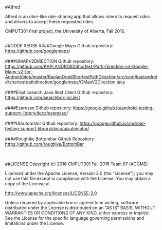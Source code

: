 #Alfred


Alfred is an uber-like ride-sharing app that allows riders to request rides and drivers to accept these requested rides. 

CMPUT301 final project, the University of Alberta, Fall 2016.
<br><br>


##CODE REUSE
####Google Maps
Github repository: https://github.com/googlemaps/
<br><br>
####GMAPV2DIRECTION
Github repository: https://github.com/KAPLANDROID/Shortest-Path-Direction-on-Google-Maps-v2-for-Android/blob/master/KaplanDroidShortestPathDirection/src/com/kaplandroid/shortestpathdirection/googlemaps/GMapV2Direction.java
<br><br>
####Elasticsearch Java Rest Client
Github repository: https://github.com/searchbox-io/Jest
<br><br>
####Espresso
Github repository: https://google.github.io/android-testing-support-library/docs/espresso/
<br><br>
####UIAutomator
Github repository: https://google.github.io/android-testing-support-library/docs/uiautomator/
<br><br>
####Roughike Bottombar
Github Repository https://github.com/roughike/BottomBar



<br><br>
##LICENSE
Copyright (c) 2016 CMPUT301 Fall 2016 Team 07 (ACGMS)

Licensed under the Apache License, Version 2.0 (the "License"); you may not use this file except in compliance with the License.
You may obtain a copy of the License at

http://www.apache.org/licenses/LICENSE-2.0

Unless required by applicable law or agreed to in writing, software distributed under the License is distributed on an "AS IS" 
BASIS, WITHOUT WARRANTIES OR CONDITIONS OF ANY KIND, either express or implied. See the License for the specific language governing 
permissions and limitations under the License.
